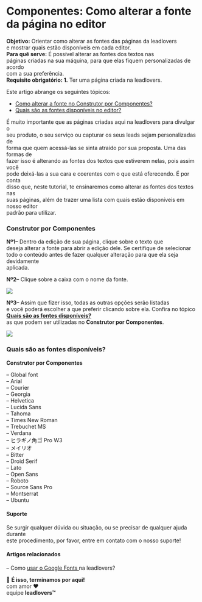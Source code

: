 # Componentes: Como alterar a fonte da página no editor

**Objetivo:** Orientar como alterar as fontes das páginas da leadlovers\
e mostrar quais estão disponíveis em cada editor.\
**Para quê serve:** É possível alterar as fontes dos textos nas\
páginas criadas na sua máquina, para que elas fiquem personalizadas de acordo\
com a sua preferência.\
**Requisito obrigatório: 1.** Ter uma página criada na leadlovers.

Este artigo abrange os seguintes tópicos:

* [Como alterar a fonte no Construtor por Componentes?](broken-reference)
* [Quais são as fontes disponíveis no editor?](broken-reference)

É muito importante que as páginas criadas aqui na leadlovers para divulgar o\
seu produto, o seu serviço ou capturar os seus leads sejam personalizadas de\
forma que quem acessá-las se sinta atraído por sua proposta. Uma das formas de\
fazer isso é alterando as fontes dos textos que estiverem nelas, pois assim você\
pode deixá-las a sua cara e coerentes com o que está oferecendo. É por conta\
disso que, neste tutorial, te ensinaremos como alterar as fontes dos textos nas\
suas páginas, além de trazer uma lista com quais estão disponíveis em nosso editor\
padrão para utilizar.

### **Construtor por Componentes** <a href="#h_01fm2k8p1amh07vrss168w43xe" id="h_01fm2k8p1amh07vrss168w43xe"></a>

**Nº1–** Dentro da edição de sua página, clique sobre o texto que\
deseja alterar a fonte para abrir a edição dele. Se certifique de selecionar\
todo o conteúdo antes de fazer qualquer alteração para que ela seja devidamente\
aplicada.

**Nº2–** Clique sobre a caixa com o nome da fonte.

![](https://suporte.love/wp-content/uploads/2022/12/img01-6-300x190.png)

**Nº3–** Assim que fizer isso, todas as outras opções serão listadas\
e você poderá escolher a que preferir clicando sobre ela. Confira no tópico\
[**Quais são as fontes disponíveis?**](broken-reference)\
as que podem ser utilizadas no **Construtor por Componentes**.

![](https://suporte.love/wp-content/uploads/2022/12/img02-6-79x300.png)

### **Quais são as fontes disponíveis?** <a href="#h_01fm2k3xmh3d20b3cv3sff2jdr" id="h_01fm2k3xmh3d20b3cv3sff2jdr"></a>

**Construtor por Componentes**

– Global font\
– Arial\
– Courier\
– Georgia\
– Helvetica\
– Lucida Sans\
– Tahoma\
– Times New Roman\
– Trebuchet MS\
– Verdana\
– ヒラギノ角ゴ Pro W3\
– メイリオ\
– Bitter\
– Droid Serif\
– Lato\
– Open Sans\
– Roboto\
– Source Sans Pro\
– Montserrat\
– Ubuntu

#### **Suporte**

Se surgir qualquer dúvida ou situação, ou se precisar de qualquer ajuda durante\
este procedimento, por favor, entre em contato com o nosso suporte!

#### **Artigos relacionados**

– Como [usar o Google Fonts ](https://suporte.love/componentes-como-usar-fontes-do-google-fonts-no-editor/)na leadlovers?

🏁 **É isso, terminamos por aqui!**\
com amor ❤\
equipe **leadlovers™**
